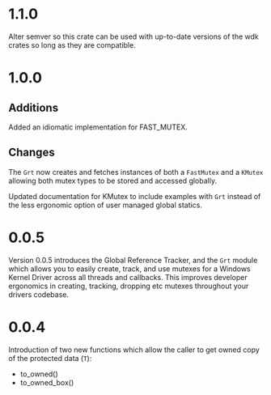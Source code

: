 # 1.1.0

Alter semver so this crate can be used with up-to-date versions of the wdk crates so long as they are 
compatible.

# 1.0.0

## Additions

Added an idiomatic implementation for FAST_MUTEX.

## Changes

The `Grt` now creates and fetches instances of both a `FastMutex` and a `KMutex` allowing both
mutex types to be stored and accessed globally.

Updated documentation for KMutex to include examples with `Grt` instead of the less ergonomic option of user managed global statics.

# 0.0.5

Version 0.0.5 introduces the Global Reference Tracker, and the `Grt` module which allows you to easily create, track, and use mutexes for a Windows Kernel Driver across all threads and 
callbacks. This improves developer ergonomics in creating, tracking, dropping etc mutexes throughout your drivers codebase.

# 0.0.4

Introduction of two new functions which allow the caller to get owned copy of the protected data (`T`):

- to_owned()
- to_owned_box()

